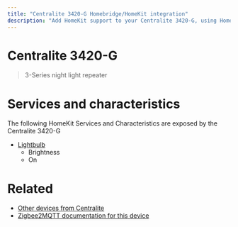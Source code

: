 ```yaml
---
title: "Centralite 3420-G Homebridge/HomeKit integration"
description: "Add HomeKit support to your Centralite 3420-G, using Homebridge, Zigbee2MQTT and homebridge-z2m."
---
```

<!---
This file has been GENERATED using src/docgen/docgen.ts
DO NOT EDIT THIS FILE MANUALLY!
-->
# Centralite 3420-G
> 3-Series night light repeater


# Services and characteristics
The following HomeKit Services and Characteristics are exposed by
the Centralite 3420-G

* [Lightbulb](../../light.md)
  * Brightness
  * On


# Related
* [Other devices from Centralite](../index.md#centralite)
* [Zigbee2MQTT documentation for this device](https://www.zigbee2mqtt.io/devices/3420-G.html)